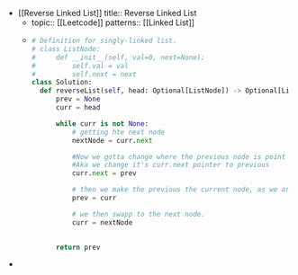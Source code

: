 - [[Reverse Linked List]]
  title:: Reverse Linked List
	- topic:: [[Leetcode]]
	  patterns:: [[Linked List]]
	- ```python
	  # Definition for singly-linked list.
	  # class ListNode:
	  #     def __init__(self, val=0, next=None):
	  #         self.val = val
	  #         self.next = next
	  class Solution:
	    def reverseList(self, head: Optional[ListNode]) -> Optional[ListNode]:
	        prev = None
	        curr = head
	  
	        while curr is not None:
	            # getting hte next node 
	            nextNode = curr.next
	  
	            #Now we gotta change where the previous node is point too aka reverse it.
	            #Aka we change it's curr.next pointer to previous
	            curr.next = prev
	  
	            # then we make the previous the current node, as we are about to swap to the next node
	            prev = curr
	  
	            # we then swapp to the next node.
	            curr = nextNode
	  
	        
	        return prev 
	  ```
-